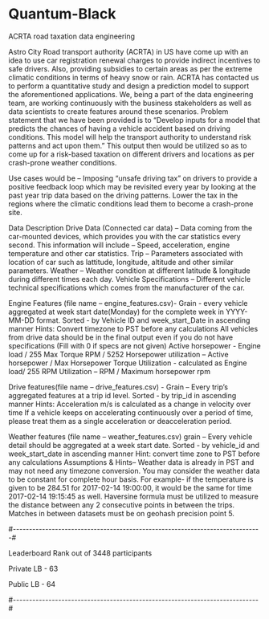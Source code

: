 # Quantum-Black

ACRTA road taxation data engineering

Astro City Road transport authority (ACRTA) in US have come up with an idea to use car registration renewal charges to provide indirect incentives to safe drivers. Also, providing subsidies to certain areas as per the extreme climatic conditions in terms of heavy snow or rain.
ACRTA has contacted us to perform a quantitative study and design a prediction model to support the aforementioned applications.
We, being a part of the data engineering team, are working continuously with the business stakeholders as well as data scientists to create features around these scenarios.
Problem statement that we have been provided is to “Develop inputs for a model that predicts the chances of having a vehicle accident based on driving conditions. This model will help the transport authority to understand risk patterns and act upon them.”
This output then would be utilized so as to come up for a risk-based taxation on different drivers and locations as per crash-prone weather conditions.

Use cases would be –
Imposing “unsafe driving tax” on drivers to provide a positive feedback loop which may be revisited every year by looking at the past year trip data based on the driving patterns.
Lower the tax in the regions where the climatic conditions lead them to become a crash-prone site.

Data Description
Drive Data (Connected car data) – Data coming from the car-mounted devices, which provides you with the car statistics every second. This information will include – Speed, acceleration, engine temperature and other car statistics.
Trip – Parameters associated with location of car such as lattitude, longitude, altitude and other similar parameters.
Weather – Weather condition at different latitude & longitude during different times each day.
Vehicle Specifications – Different vehicle technical specifications which comes from the manufacturer of the car.

Engine Features (file name – engine_features.csv)- Grain - every vehicle aggregated at week start date(Monday) for the complete week in YYYY-MM-DD format. Sorted - by Vehicle ID and week_start_Date in ascending manner
Hints:
Convert timezone to PST before any calculations
All vehicles from drive data should be in the final output even if you do not have specifications (Fill with 0 if specs are not given)
Active horsepower - Engine load / 255 Max Torque RPM / 5252
Horsepower utilization – Active horsepower / Max Horsepower
Torque Utilization - calculated as Engine load/ 255
RPM Utilization – RPM / Maximum horsepower rpm

Drive features(file name – drive_features.csv) - Grain – Every trip’s aggregated features at a trip id level.
Sorted - by trip_id in ascending manner
Hints:
Acceleration m/s is calculated as a change in velocity over time
If a vehicle keeps on accelerating continuously over a period of time, please treat them as a single acceleration or deacceleration period.

Weather features (file name – weather_features.csv)
grain – Every vehicle detail should be aggregated at a week start date. Sorted - by vehicle_id and week_start_date in ascending manner
Hint: convert time zone to PST before any calculations
Assumptions & Hints–
Weather data is already in PST and may not need any timezone conversion. You may consider the weather data to be constant for complete hour basis. For example- if the temperature is given to be 284.51 for 2017-02-14 19:00:00, it would be the same for time 2017-02-14 19:15:45 as well.
Haversine formula must be utilized to measure the distance between any 2 consecutive points in between the trips.
Matches in between datasets must be on geohash precision point 5.

#-----------------------------------------------------------------------------#

Leaderboard Rank out of 3448 participants

Private LB - 63

Public LB - 64

#----------------------------------------------------------------------------#

